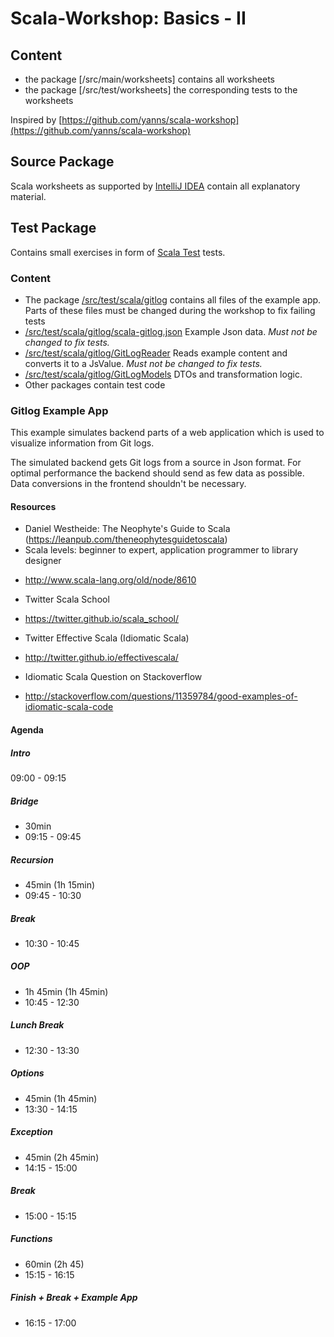 Scala-Workshop: Basics - II
===========================

## Content
* the package [/src/main/worksheets] contains all worksheets
* the package [/src/test/worksheets] the corresponding tests to the worksheets




Inspired by [https://github.com/yanns/scala-workshop](https://github.com/yanns/scala-workshop)

## Source Package
Scala worksheets as supported by [IntelliJ IDEA](https://www.jetbrains.com/idea/) contain all explanatory material. 

## Test Package
Contains small exercises in form of [Scala Test](http://www.scalatest.org/) tests.  

### Content
 * The package [/src/test/scala/gitlog](/src/test/scala/gitlog) contains all files of the example app. Parts of these files must be changed during the
 workshop to fix failing tests
 * [/src/test/scala/gitlog/scala-gitlog.json](/src/test/scala/gitlog/scala-gitlog.json) Example Json data. *Must not be changed to fix tests.*
 * [/src/test/scala/gitlog/GitLogReader](/src/test/scala/gitlog/GitLogReader.scala) Reads example content and converts it to a JsValue. *Must not be changed to fix tests.*
 * [/src/test/scala/gitlog/GitLogModels](/src/test/scala/gitlog/GitLogModels.scala) DTOs and transformation logic.
 * Other packages contain test code 

### Gitlog Example App
This example simulates backend parts of a web application which is used to visualize information from Git logs.

The simulated backend gets Git logs from a source in Json format. For optimal performance the backend should send as few
data as possible. Data conversions in the frontend shouldn't be necessary.
  

#### Resources
* Daniel Westheide: The Neophyte's Guide to Scala (https://leanpub.com/theneophytesguidetoscala)
* Scala levels: beginner to expert, application programmer to library designer
 - http://www.scala-lang.org/old/node/8610
* Twitter Scala School
 - https://twitter.github.io/scala_school/
* Twitter Effective Scala (Idiomatic Scala) 
 - http://twitter.github.io/effectivescala/
* Idiomatic Scala Question on Stackoverflow
 - http://stackoverflow.com/questions/11359784/good-examples-of-idiomatic-scala-code


#### Agenda

##### Intro
09:00 - 09:15

##### Bridge
* 30min
* 09:15 - 09:45

##### Recursion
* 45min (1h 15min)
* 09:45 - 10:30

##### Break
* 10:30 - 10:45

##### OOP
* 1h 45min (1h 45min)
* 10:45 - 12:30

##### Lunch Break
* 12:30 - 13:30

##### Options
* 45min (1h 45min)
* 13:30 - 14:15

##### Exception
* 45min (2h 45min)
* 14:15 - 15:00

##### Break
* 15:00 - 15:15

##### Functions
* 60min (2h 45)
* 15:15 - 16:15

##### Finish + Break + Example App
* 16:15 - 17:00
